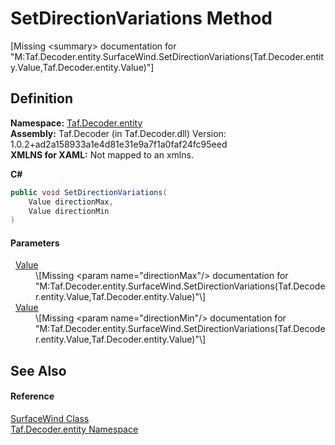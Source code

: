 # SetDirectionVariations Method


\[Missing &lt;summary&gt; documentation for "M:Taf.Decoder.entity.SurfaceWind.SetDirectionVariations(Taf.Decoder.entity.Value,Taf.Decoder.entity.Value)"\]



## Definition
**Namespace:** <a href="N_Taf_Decoder_entity.md">Taf.Decoder.entity</a>  
**Assembly:** Taf.Decoder (in Taf.Decoder.dll) Version: 1.0.2+ad2a158933a1e4d81e31e9a7f1a0faf24fc95eed  
**XMLNS for XAML:** Not mapped to an xmlns.

**C#**
``` C#
public void SetDirectionVariations(
	Value directionMax,
	Value directionMin
)
```



#### Parameters
<dl><dt>  <a href="T_Taf_Decoder_entity_Value.md">Value</a></dt><dd>\[Missing &lt;param name="directionMax"/&gt; documentation for "M:Taf.Decoder.entity.SurfaceWind.SetDirectionVariations(Taf.Decoder.entity.Value,Taf.Decoder.entity.Value)"\]</dd><dt>  <a href="T_Taf_Decoder_entity_Value.md">Value</a></dt><dd>\[Missing &lt;param name="directionMin"/&gt; documentation for "M:Taf.Decoder.entity.SurfaceWind.SetDirectionVariations(Taf.Decoder.entity.Value,Taf.Decoder.entity.Value)"\]</dd></dl>

## See Also


#### Reference
<a href="T_Taf_Decoder_entity_SurfaceWind.md">SurfaceWind Class</a>  
<a href="N_Taf_Decoder_entity.md">Taf.Decoder.entity Namespace</a>  
